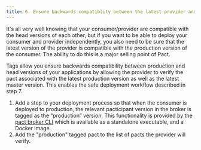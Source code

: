 ```yaml
---
title: 6. Ensure backwards compatiblity between the latest provider and production consumer
---
```


It's all very well knowing that your consumer/provider are compatible with the head versions of each other, but if you want to be able to deploy your consumer and provider independently, you also need to be sure that the latest version of the provider is compatible with the production version of the consumer. The ability to do this is a major selling point of Pact.

Tags allow you ensure backwards compatibility between production and head versions of your applications by allowing the provider to verify the pact associated with the latest production version as well as the latest master version. This enables the safe deployment workflow described in step 7.

1. Add a step to your deployment process so that when the consumer is deployed to production, the relevant pacticipant version in the broker is tagged as the “production” version. This functionality is provided by the [pact broker CLI](https://github.com/pact-foundation/pact_broker-client#create-version-tag) which is available as a standalone executable, and a Docker image.
2. Add the "production" tagged pact to the list of pacts the provider will verify.
